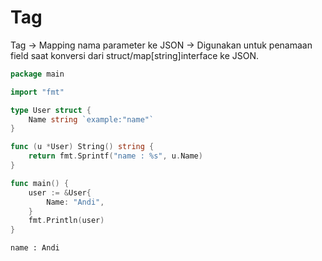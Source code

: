 # Tag

Tag -> Mapping nama parameter ke JSON -> Digunakan untuk penamaan field saat konversi dari struct/map\[string]interface ke JSON.&#x20;

```go
package main

import "fmt"

type User struct {
	Name string `example:"name"`
}

func (u *User) String() string {
	return fmt.Sprintf("name : %s", u.Name)
}

func main() {
	user := &User{
		Name: "Andi",
	}
	fmt.Println(user)
}
```

```
name : Andi
```
